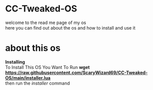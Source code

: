 # CC-Tweaked-OS

welcome to the read me page of my os  
here you can find out about the os and how to install and use it

# about this os
**Installing**  
To Install This OS You Want To Run **wget https://raw.githubusercontent.com/ScaryWizard69/CC-Tweaked-OS/main/installer.lua**  
then run the *installer* command
